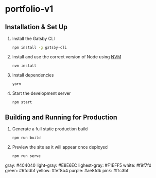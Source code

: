 # portfolio-v1

## Installation & Set Up

1. Install the Gatsby CLI

   ```sh
   npm install -g gatsby-cli
   ```

2. Install and use the correct version of Node using [NVM](https://github.com/nvm-sh/nvm)

   ```sh
   nvm install
   ```

3. Install dependencies

   ```sh
   yarn
   ```

4. Start the development server

   ```sh
   npm start
   ```

## Building and Running for Production

1. Generate a full static production build

   ```sh
   npm run build
   ```

1. Preview the site as it will appear once deployed

   ```sh
   npm run serve
   ```

gray: #404040
light-gray: #E8E6EC
lighest-gray: #F1EFF5
white: #f9f7fd
green: #6fddbf
yellow: #fef8b4
purple: #ae8fdb
pink: #f1c3bf
